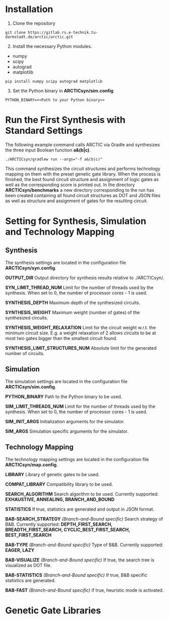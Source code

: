 # Installation

1. Clone the repository

`git clone https://gitlab.rs.e-technik.tu-darmstadt.de/arctic/arctic.git`

2. Install the necessary Python modules.

- numpy
- scipy
- autograd
- matplotlib


`pip install numpy scipy autograd matplotlib `

3. Set the Python binary in **ARCTICsyn/sim.config**

`PYTHON_BINARY=<<Path to your Python binary>>`

# Run the First Synthesis with Standard Settings

The following example command calls ARCTIC via Gradle and synthesizes the three input Boolean function **a&(b|c)**.

`./ARCTICsyn/gradlew run --args="-f a&(b|c)"`

This command synthesizes the circuit structures and performs technology mapping on them with the preset genetic gate library. When the process is finished, the best found circuit structure and assignment of logic gates as well as the corresponding score is printed out. In the directory **ARCTICsyn/benchmarks** a new directory corresponding to the run has been created containing all found circuit structures as DOT and JSON files as well as structure and assignment of gates for the resulting circuit.

# Setting for Synthesis, Simulation and Technology Mapping

## Synthesis

The synthesis settings are located in the configuration file **ARCTICsyn/syn.config**.

**OUTPUT_DIR** Output directory for synthesis results relative to ./ARCTICsyn/.

**SYN_LIMIT_THREAD_NUM** Limit for the number of threads used by the synthesis. When set to 0, the number of processor cores - 1 is used.

**SYNTHESIS_DEPTH** Maximum depth of the synthesized circuits.

**SYNTHESIS_WEIGHT** Maximum weight (number of gates) of the synthesized circuits.

**SYNTHESIS_WEIGHT_RELAXATION** Limit for the circuit weight w.r.t. the minimum circuit size. E.g. a weight relaxation of 2 allows circuits to be at most two gates bigger than the smallest circuit found.

**SYNTHESIS_LIMIT_STRUCTURES_NUM** Absolute limit for the generated number of circuits.

## Simulation

The simulation settings are located in the configuration file **ARCTICsyn/sim.config**.

**PYTHON_BINARY** Path to the Python binary to be used.

**SIM_LIMIT_THREADS_NUM** Limit for the number of threads used by the synthesis. When set to 0, the number of processor cores - 1 is used.

**SIM_INIT_ARGS** Initialization arguments for the simulator.

**SIM_ARGS** Simulation specific arguments for the simulator.

## Technology Mapping

The technology mapping settings are located in the configuration file **ARCTICsyn/map.config**.

**LIBRARY** Library of genetic gates to be used.

**COMPAT_LIBRARY** Compatibility library to be used.

**SEARCH_ALGORITHM** Search algorithm to be used. Currently supported: **EXHAUSTIVE, ANNEALING, BRANCH_AND_BOUND**

**STATISTICS** If true, statistics are generated and output in JSON format.

**BAB-SEARCH_STRATEGY** *(Branch-and-Bound specific)* Search strategy of B&B. Currently supported: **DEPTH_FIRST_SEARCH, BREADTH_FIRST_SEARCH, CYCLIC_BEST_FIRST_SEARCH, BEST_FIRST_SEARCH**

**BAB-TYPE** *(Branch-and-Bound specific)* Type of B&B.  Currently supported: **EAGER, LAZY**

**BAB-VISUALIZE** *(Branch-and-Bound specific)* If true, the search tree is visualized as DOT file.

**BAB-STATISTICS** *(Branch-and-Bound specific)* If true, B&B specific statistics are generated.

**BAB-FAST** *(Branch-and-Bound specific)* If true, heuristic mode is activated.

# Genetic Gate Libraries
